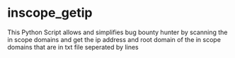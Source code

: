 # inscope_getip
This Python Script allows and simplifies bug bounty hunter by scanning the in scope domains and get the ip address and root domain of the in scope domains that are in txt file seperated by lines
